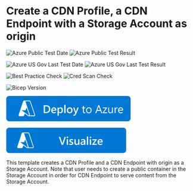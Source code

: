 # Create a CDN Profile, a CDN Endpoint with a Storage Account as origin

![Azure Public Test Date](https://azurequickstartsservice.blob.core.windows.net/badges/quickstarts/microsoft.cdn/cdn-with-storage-account/PublicLastTestDate.svg)
![Azure Public Test Result](https://azurequickstartsservice.blob.core.windows.net/badges/quickstarts/microsoft.cdn/cdn-with-storage-account/PublicDeployment.svg)

![Azure US Gov Last Test Date](https://azurequickstartsservice.blob.core.windows.net/badges/quickstarts/microsoft.cdn/cdn-with-storage-account/FairfaxLastTestDate.svg)
![Azure US Gov Last Test Result](https://azurequickstartsservice.blob.core.windows.net/badges/quickstarts/microsoft.cdn/cdn-with-storage-account/FairfaxDeployment.svg)

![Best Practice Check](https://azurequickstartsservice.blob.core.windows.net/badges/quickstarts/microsoft.cdn/cdn-with-storage-account/BestPracticeResult.svg)
![Cred Scan Check](https://azurequickstartsservice.blob.core.windows.net/badges/quickstarts/microsoft.cdn/cdn-with-storage-account/CredScanResult.svg)

![Bicep Version](https://azurequickstartsservice.blob.core.windows.net/badges/quickstarts/microsoft.cdn/cdn-with-storage-account/BicepVersion.svg)

[![Deploy To Azure](https://raw.githubusercontent.com/Azure/azure-quickstart-templates/master/1-CONTRIBUTION-GUIDE/images/deploytoazure.svg?sanitize=true)](https://portal.azure.com/#create/Microsoft.Template/uri/https%3A%2F%2Fraw.githubusercontent.com%2FAzure%2Fazure-quickstart-templates%2Fmaster%2Fquickstarts%2Fmicrosoft.cdn%2Fcdn-with-storage-account%2Fazuredeploy.json)

[![Visualize](https://raw.githubusercontent.com/Azure/azure-quickstart-templates/master/1-CONTRIBUTION-GUIDE/images/visualizebutton.svg?sanitize=true)](http://armviz.io/#/?load=https%3A%2F%2Fraw.githubusercontent.com%2FAzure%2Fazure-quickstart-templates%2Fmaster%2Fquickstarts%2Fmicrosoft.cdn%2Fcdn-with-storage-account%2Fazuredeploy.json)

This template creates a CDN Profile and a CDN Endpoint with origin as a Storage Account. Note that user needs to create a public container in the Storage Account in order for CDN Endpoint to serve content from the Storage Account.

